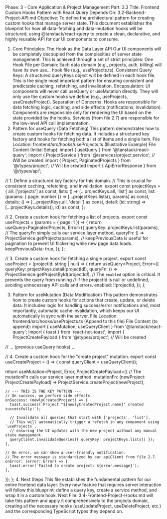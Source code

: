Phase: 3 - Core Application & Project Management
Part: 3.3
Title: Frontend Custom Hooks Pattern with React Query
Depends On: 3.2-Backend-Project-API.md
Objective: To define the architectural pattern for creating custom hooks that manage server state. This document establishes the blueprint for how all data-fetching and data-mutation hooks will be structured, using @tanstack/react-query to create a clean, declarative, and highly reusable API for our UI components to consume.
1. Core Principles: The Hook as the Data Layer API
Our UI components will be completely decoupled from the complexities of server state management. This is achieved through a set of strict principles:
One Hook File per Domain: Each data domain (e.g., projects, auth, billing) will have its own use... hook file (e.g., useProjects.ts).
Consistent Query Keys: A structured queryKeys object will be defined in each hook file. This is the single most important pattern for ensuring consistent and predictable caching, refetching, and invalidation.
Encapsulation: UI components will never call useQuery or useMutation directly. They will only use the custom hooks we define (e.g., useProjects, useCreateProject).
Separation of Concerns:
Hooks are responsible for data fetching logic, caching, and side effects (notifications, invalidation).
Components are responsible only for rendering the UI based on the state provided by the hooks.
Services (from file 2.7) are responsible for the low-level API call implementation.
2. Pattern for useQuery (Data Fetching)
This pattern demonstrates how to create custom hooks for fetching data. It includes a structured key factory and hooks for fetching both a list of items and a single item.
File Location: frontend/src/hooks/useProjects.ts (Illustrative Example)
File Content (Initial Setup):
import { useQuery } from '@tanstack/react-query';
import { ProjectService } from '@/services/project.service'; // Will be created
import { Project, PaginatedProjects } from '@/types/project'; // Will be created
import { ApiErrorResponse } from '@/types/api';

// 1. Define a structured key factory for this domain.
// This is crucial for consistent caching, refetching, and invalidation.
export const projectKeys = {
  all: ['projects'] as const,
  lists: () => [...projectKeys.all, 'list'] as const,
  list: (params: { page: number }) => [...projectKeys.lists(), params] as const,
  details: () => [...projectKeys.all, 'detail'] as const,
  detail: (id: string) => [...projectKeys.details(), id] as const,
};

// 2. Create a custom hook for fetching a list of projects.
export const useProjects = (params = { page: 1 }) => {
  return useQuery<PaginatedProjects, Error>({
    queryKey: projectKeys.list(params),
    // The queryFn simply calls our service layer method.
    queryFn: () => ProjectService.getProjects(params),
    // keepPreviousData is useful for pagination to prevent UI flickering while new page data loads.
    keepPreviousData: true,
  });
};

// 3. Create a custom hook for fetching a single project.
export const useProject = (projectId: string | null) => {
  return useQuery<Project, Error>({
    queryKey: projectKeys.detail(projectId!),
    queryFn: () => ProjectService.getProjectById(projectId!),
    // The `enabled` option is critical. It prevents the query from running
    // if the projectId is null or undefined, avoiding unnecessary API calls and errors.
    enabled: !!projectId,
  });
};

3. Pattern for useMutation (Data Modification)
This pattern demonstrates how to create custom hooks for actions that create, update, or delete data. It includes logic for handling success/error notifications and, most importantly, automatic cache invalidation, which keeps our UI automatically in sync with the server.
File Location: frontend/src/hooks/useProjects.ts (Append to this file)
File Content (to append):
import { useMutation, useQueryClient } from '@tanstack/react-query';
import { toast } from 'react-hot-toast';
import { ProjectCreatePayload } from '@/types/project'; // Will be created

// ... (previous useQuery hooks) ...

// 4. Create a custom hook for the "create project" mutation.
export const useCreateProject = () => {
  const queryClient = useQueryClient();

  return useMutation<Project, Error, ProjectCreatePayload>({
    // The mutationFn calls our service layer method.
    mutationFn: (newProject: ProjectCreatePayload) => ProjectService.createProject(newProject),
    
    // --- THIS IS THE KEY PATTERN ---
    // On success, we perform side effects.
    onSuccess: (newlyCreatedProject) => {
      toast.success(`Project "${newlyCreatedProject.name}" created successfully!`);
      
      // Invalidate all queries that start with ['projects', 'list'].
      // This will automatically trigger a refetch in any component using `useProjects`,
      // ensuring the UI updates with the new project without any manual state management.
      queryClient.invalidateQueries({ queryKey: projectKeys.lists() });
    },
    
    // On error, we can show a user-friendly notification.
    // The error message is standardized by our apiClient from file 2.7.
    onError: (error: Error) => {
      toast.error(`Failed to create project: ${error.message}`);
    },
  });
};
4. Next Steps
This file establishes the fundamental pattern for our entire frontend data layer. Every new feature that requires server interaction will follow this blueprint: define a query key, create a service method, and wrap it in a custom hook.
Next File: 3.4-Frontend-Project-Hooks.md will take this pattern and apply it comprehensively to the projects domain, creating all the necessary hooks (useUpdateProject, useDeleteProject, etc.) and the corresponding TypeScript types they depend on.
